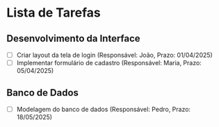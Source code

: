 # Lista de Tarefas

## Desenvolvimento da Interface
- [ ] Criar layout da tela de login (Responsável: João, Prazo: 01/04/2025)
- [ ] Implementar formulário de cadastro (Responsável: Maria, Prazo: 05/04/2025)

## Banco de Dados
- [ ] Modelagem do banco de dados (Responsável: Pedro, Prazo: 18/05/2025)
